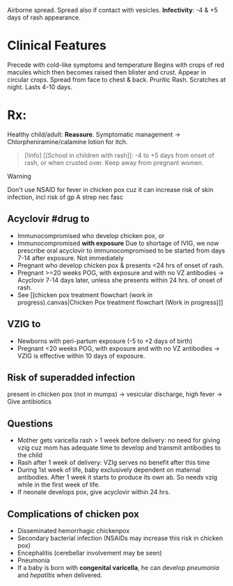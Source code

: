 Airborne spread. Spread also if contact with vesicles.
**Infectivity**: -4 & +5 days of rash appearance.

# Clinical Features
Precede with cold-like symptoms and temperature
Begins with crops of red macules which then becomes raised then blister and crust.
Appear in circular crops. Spread from face to chest & back.
Pruritic Rash. Scratches at night. 
Lasts 4-10 days. 

# Rx: 
Healthy child/adult: **Reassure**. 
Symptomatic management -> Chlorpheniramine/calamine lotion for itch. 

> [!info]
[[School in children with rash]]: -4 to +5 days from onset of rash, or when crusted over. Keep away from pregnant women.

> [!warning]
> Don't use NSAID for fever in chicken pox cuz it can increase risk of skin infection, incl risk of gp A strep nec fasc

## Acyclovir #drug to 
- Immunocompromised who develop chicken pox, or 
- Immunocompromised **with exposure** 
	Due to shortage of IVIG, we now prescribe oral acyclovir to immunocompromised to be started from days 7-14 after exposure. Not immediately
- Pregnant who develop chicken pox & presents <24 hrs of onset of rash. 
- Pregnant >=20 weeks POG, with exposure and with no VZ antibodies -> Acyclovir 7-14 days later, unless she presents within 24 hrs. of onset of rash.
- See [[chicken pox treatment flowchart (work in progress).canvas|Chicken Pox treatment flowchart (Work in progress)]]

## VZIG to 
- Newborns with peri-partum exposure (-5 to +2 days of birth)
- Pregnant <20 weeks POG, with exposure and with no VZ antibodies -> VZIG is effective within 10 days of exposure. 

## Risk of superadded infection 
present in chicken pox (not in mumps) -> vesicular discharge, high fever -> Give antibiotics

## Questions
- Mother gets varicella rash > 1 week before delivery: no need for giving vzig cuz mom has adequate time to develop and transmit antibodies to the child
- Rash after 1 week of delivery: VZIg serves no benefit after this time
- During 1st week of life, baby exclusively dependent on maternal antibodies. After 1 week it starts to produce its own ab. So needs vzig while in the first week of life. 
- If neonate develops pox, give acyclovir within 24 hrs. 

## Complications of chicken pox
- Disseminated hemorrhagic chickenpox
- Secondary bacterial infection (NSAIDs may increase this risk in chicken pox)
- Encephalitis (cerebellar involvement may be seen) 
- Pneumonia
- If a baby is born with **congenital varicella**, he can develop *pneumonia* and *hepatitis* when delivered.
